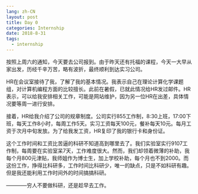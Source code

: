 ```yaml
---
lang: zh-CN
layout: post
title: Day 0
categories: Internship
date: 2018-8-31
tags:
  - internship
---
```


按照上周六的通知，今天要去公司报到。由于昨天还有托福的课程，今天一大早从家出发，历经千辛万苦，略有波折，最终顺利到达实习公司。

HR在会议室接待了我，了解了我的基本情况。我表示自己在理论计算化学课题组，对计算机编程方面的比较擅长。此前在暑假，已就此情况给HR发过邮件。HR表示，可以给我安排相关工作，可能是网站维护，因为另一位HR在出差，具体情况要等周一进行安排。

接着，HR给我介绍了公司的规章制度。公司实行855工作制，8:30上班，17:00下班，每天工作8小时，每周工作5天。实习工资每天100元，餐补每天10元。每月工资于次月中旬发放。为了给我发工资，HR复印了我的银行卡和身份证。

这个工作时间和工资比苦逼的科研不知道高到哪里去了。我们实验室实行9107工作制，每周要在实验室呆7天，工作难度很大。然而，我们却领着微薄的补助，我每个月800元津贴，我师姐作为博士生，加上学校补助，每个月也不到2000。而这份工作，挣得比科研多，工作时间比科研少，唯一的缺点，只是不如科研有趣。但是我还能利用工作时间外的时间搞搞科研。

————穷人不要做科研，还是趁早去工作。
